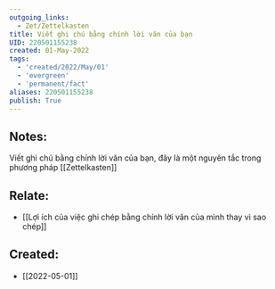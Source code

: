 ```yaml
---
outgoing_links:
  - Zet/Zettelkasten
title: Viết ghi chú bằng chính lời văn của bạn
UID: 220501155238
created: 01-May-2022
tags:
  - 'created/2022/May/01'
  - 'evergreen'
  - 'permanent/fact'
aliases: 220501155238
publish: True
---
```

## Notes:
Viết ghi chú bằng chính lời văn của bạn, đây là một nguyên tắc trong phương pháp [[Zettelkasten]]

## Relate:
- [[Lợi ích của việc ghi chép bằng chính lời văn của mình thay vì sao chép]]


## Created:
- [[2022-05-01]]
